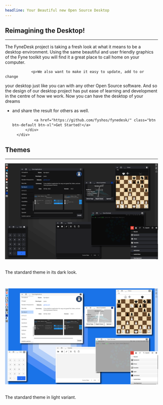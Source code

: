 ```yaml
---
headline: Your Beautiful new Open Source Desktop
---
```


<section class="bg-primary" id="about">
    <div class="container">
        <div class="row">
            <div class="col-lg-8 col-lg-offset-2 text-center">
                <h2 class="section-heading">Reimagining the Desktop!</h2>
                <hr class="light">
		<p>The FyneDesk project is taking a fresh look
at what it means to be a desktop environment. Using the same beautiful and user
friendly graphics of the Fyne toolkit you will find it a great place to call 
home on your computer.</p>

                <p>We also want to make it easy to update, add to or change
your desktop just like you can with any other Open Source software. And so
the design of our desktop project has put ease of learning and development
in the centre of how we work. Now you can have the desktop of your dreams
- and share the result for others as well.</p>

                <a href="https://github.com/fyshos/fynedesk/" class="btn btn-default btn-xl">Get Started!</a>
            </div>
        </div>
    </div>
</section>

<section class="bg-primary" id="screenshot">
    <div class="container">
        <div class="row">
            <div class="col-lg-12 text-center">
                <h2 class="section-heading">Themes</h2>
                <hr class="light">
                <img src="https://github.com/fyshos/fynedesk/raw/develop/desktop-dark-current.png" alt="" />
				<p class="caption light"><br />The standard theme in its dark look.</p>
				<p>&nbsp;</p>
                <img src="https://github.com/fyshos/fynedesk/raw/develop/desktop-light-current.png" alt="" />
				<p class="caption light"><br />The standard theme in light variant.</p>
            </div>
        </div>
    </div>
</section>

